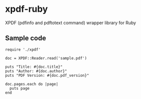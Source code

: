 xpdf-ruby
=========

XPDF (pdfinfo and pdftotext command) wrapper library for Ruby

## Sample code

    require './xpdf'
    
    doc = XPDF::Reader.read('sample.pdf')
    
    puts "Title: #{doc.title}"
    puts "Author: #{doc.author}"
    puts "PDF Version: #{doc.pdf_version}"
    
    doc.pages.each do |page|
      puts page
    end
